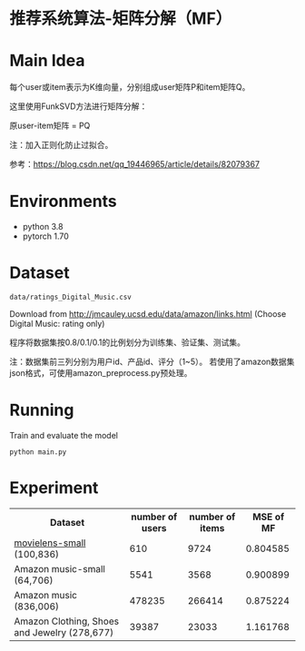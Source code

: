 
# 推荐系统算法-矩阵分解（MF）

# Main Idea

每个user或item表示为K维向量，分别组成user矩阵P和item矩阵Q。

这里使用FunkSVD方法进行矩阵分解：

原user-item矩阵 = PQ

注：加入正则化防止过拟合。

参考：https://blog.csdn.net/qq_19446965/article/details/82079367

# Environments
+ python 3.8
+ pytorch 1.70

# Dataset

`data/ratings_Digital_Music.csv`

Download from http://jmcauley.ucsd.edu/data/amazon/links.html (Choose Digital Music: rating only)

程序将数据集按0.8/0.1/0.1的比例划分为训练集、验证集、测试集。

注：数据集前三列分别为用户id、产品id、评分（1~5）。
若使用了amazon数据集json格式，可使用amazon_preprocess.py预处理。

# Running
Train and evaluate the model
```
python main.py
```

# Experiment
<table align="center">
    <tr>
        <th>Dataset</th>
        <th>number of users</th>
        <th>number of items</th>
        <th>MSE of MF</th>
    </tr>
    <tr>
        <td><a href="http://files.grouplens.org/datasets/movielens/ml-latest-small.zip">movielens-small</a> (100,836)</td>
        <td>610</td>
        <td>9724</td>
        <td>0.804585</td>
    </tr>
    <tr>
        <td>Amazon music-small (64,706)</td>
        <td>5541</td>
        <td>3568</td>
        <td>0.900899</td>
    </tr>
    <tr>
        <td>Amazon music (836,006)</td>
        <td>478235</td>
        <td>266414</td>
        <td>0.875224</td>
    </tr>
    <tr>
        <td>Amazon Clothing, Shoes and Jewelry (278,677)</td>
        <td>39387</td>
        <td>23033</td>
        <td>1.161768</td>
    </tr>
</table>
